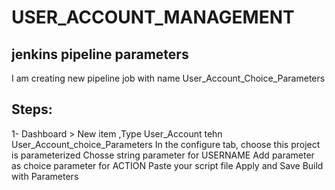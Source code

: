 # USER_ACCOUNT_MANAGEMENT
jenkins pipeline parameters
-----------------------------

I am creating new pipeline job with name User_Account_Choice_Parameters

Steps:
-------------------------
1- Dashboard > New item ,Type User_Account tehn User_Account_choice_Parameters
In the configure tab, choose this project is parameterized
Chosse string parameter for USERNAME
Add parameter as choice parameter for ACTION
Paste your script file
Apply and Save
Build with Parameters
